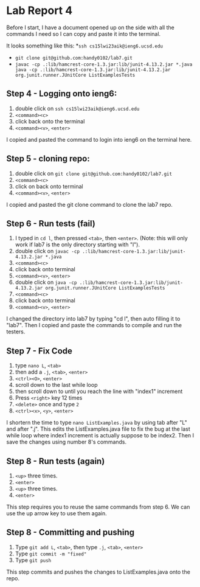 # Lab Report 4

Before I start, I have a document opened up on the side with all the commands I need so I can copy and paste it into the terminal. 

It looks something like this:
*`ssh cs15lwi23aik@ieng6.ucsd.edu`
* `git clone git@github.com:handy0102/lab7.git`
* `javac -cp .:lib/hamcrest-core-1.3.jar:lib/junit-4.13.2.jar *.java java -cp .:lib/hamcrest-core-1.3.jar:lib/junit-4.13.2.jar org.junit.runner.JUnitCore ListExamplesTests`


## Step 4 - Logging onto ieng6:
1. double click on `ssh cs15lwi23aik@ieng6.ucsd.edu`
2. `<command><c>`
3. click back onto the terminal
4. `<command><v>`, `<enter>`

I copied and pasted the command to login into ieng6 on the terminal here.
  
## Step 5 - cloning repo:
1. double click on `git clone git@github.com:handy0102/lab7.git`
2. `<command><c>`
3. click on back onto terminal
4. `<command><v>`, `<enter>`

I copied and pasted the git clone command to clone the lab7 repo.

## Step 6 - Run tests (fail)
1. I typed in `cd l`, then pressed `<tab>`, then `<enter>`. (Note: this will only work if lab7 is the only directory starting with "l").
2. double click on `javac -cp .:lib/hamcrest-core-1.3.jar:lib/junit-4.13.2.jar *.java`
3. `<command><c>`
4. click back onto terminal
5. `<command><v>`, `<enter>`
6. double click on `java -cp .:lib/hamcrest-core-1.3.jar:lib/junit-4.13.2.jar org.junit.runner.JUnitCore ListExamplesTests`
7. `<command><c>`
8. click back onto terminal
9. `<command><v>`, `<enter>`

I changed the directory into lab7 by typing "cd l", then auto filling it to "lab7". Then I copied and paste the commands to compile and run the testers.

## Step 7 - Fix Code
1. type `nano L`, `<tab>`
2. then add a `.j`, `<tab>`, `<enter>`
3. `<ctrl><O>`, `<enter>`
4. scroll down to the last while loop
5. then scroll down to until you reach the line with "index1" increment
6. Press `<right>` key 12 times
7. `<delete>` once and type `2`
8. `<ctrl><x>`, `<y>`, `<enter>`

I shortern the time to type `nano ListExamples.java` by using tab after "L" and after ".j". This edits the ListExamples.java file to fix the bug at the last while loop where index1 increment is actually suppose to be index2. Then I save the changes using number 8's commands.

## Step 8 - Run tests (again)
1. `<up>` three times.
2. `<enter>`
3. `<up>` three times.
4. `<enter>`

This step requires you to reuse the same commands from step 6. We can use the up arrow key to use them again.

## Step 8 - Committing and pushing
1. Type `git add L`, `<tab>`, then type `.j`, `<tab>`, `<enter>`
2. Type `git commit -m "fixed"`
3. Type `git push`

This step commits and pushes the changes to ListExamples.java onto the repo. 
